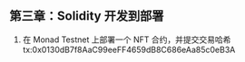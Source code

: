 ## 第三章：Solidity 开发到部署

1. 在 Monad Testnet 上部署一个 NFT 合约，并提交交易哈希  
	tx:0x0130dB7f8AaC99eeFF4659dB8C686eAa85c0eB3A

